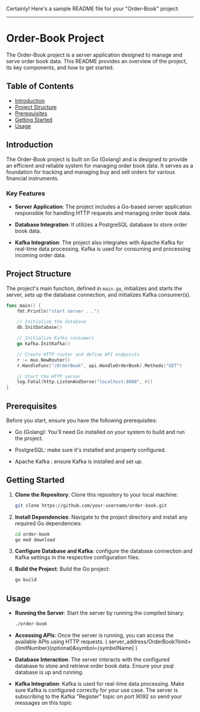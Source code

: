 Certainly! Here's a sample README file for your "Order-Book" project:

---

# Order-Book Project

The Order-Book project is a server application designed to manage and serve order book data. This README provides an overview of the project, its key components, and how to get started.

## Table of Contents

- [Introduction](#introduction)
- [Project Structure](#project-structure)
- [Prerequisites](#prerequisites)
- [Getting Started](#getting-started)
- [Usage](#usage)

## Introduction

The Order-Book project is built on Go (Golang) and is designed to provide an efficient and reliable system for managing order book data. It serves as a foundation for tracking and managing buy and sell orders for various financial instruments.

### Key Features

- **Server Application**: The project includes a Go-based server application responsible for handling HTTP requests and managing order book data.

- **Database Integration**: It utilizes a PostgreSQL database to store order book data.

- **Kafka Integration**: The project also integrates with Apache Kafka for real-time data processing. Kafka is used for consuming and processing incoming order data.

## Project Structure

The project's main function, defined in `main.go`, initializes and starts the server, sets up the database connection, and initializes Kafka consumer(s).

```go
func main() {
    fmt.Println("start server ...")

    // Initialize the database
    db.InitDatabase()

    // Initialize Kafka consumers
    go kafka.InitKafka()

    // Create HTTP router and define API endpoints
    r := mux.NewRouter()
    r.HandleFunc("/OrderBook", api.HandleOrderBook).Methods("GET")

    // Start the HTTP server
    log.Fatal(http.ListenAndServe("localhost:8080", r))
}
```

## Prerequisites

Before you start, ensure you have the following prerequisites:

- Go (Golang): You'll need Go installed on your system to build and run the project.

- PostgreSQL: make sure it's installed and properly configured.

- Apache Kafka : ensure Kafka is installed and set up.

## Getting Started

1. **Clone the Repository**: Clone this repository to your local machine:

   ```bash
   git clone https://github.com/your-username/order-book.git
   ```

2. **Install Dependencies**: Navigate to the project directory and install any required Go dependencies:

   ```bash
   cd order-book
   go mod download
   ```

3. **Configure Database and Kafka**:  configure the database connection and Kafka settings in the respective configuration files.

4. **Build the Project**: Build the Go project:

   ```bash
   go build
   ```

## Usage

- **Running the Server**: Start the server by running the compiled binary:

  ```bash
  ./order-book
  ```

- **Accessing APIs**: Once the server is running, you can access the available APIs using HTTP requests. ( server_address/OrderBook?limit={limitNumber}(optional)&symbol={symbolName} )
            

- **Database Interaction**: The server interacts with the configured database to store and retrieve order book data. Ensure your psql database is up and running.

- **Kafka Integration**: Kafka is used for real-time data processing. Make sure Kafka is configured correctly for your use case. The server is subscribing to the Kafka "Register" topic on port 9092 so send your messages on this topic
